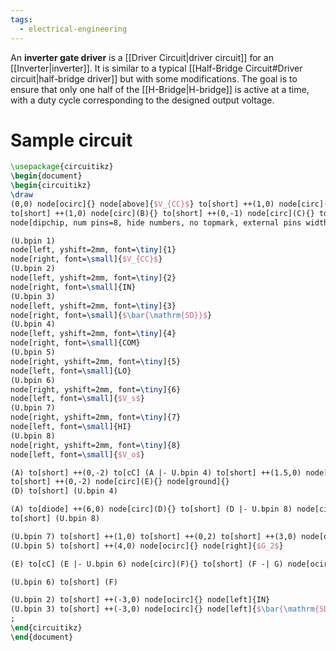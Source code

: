 ```yaml
---
tags:
  - electrical-engineering
---
```

An **inverter gate driver** is a [[Driver Circuit|driver circuit]] for an [[Inverter|inverter]]. It is similar to a typical [[Half-Bridge Circuit#Driver circuit|half-bridge driver]] but with some modifications. The goal is to ensure that only one half of the [[H-Bridge|H-bridge]] is active at a time, with a duty cycle corresponding to the designed output voltage.
# Sample circuit
```tikz
\usepackage{circuitikz}
\begin{document}
\begin{circuitikz}
\draw
(0,0) node[ocirc]{} node[above]{$V_{CC}$} to[short] ++(1,0) node[circ](A){}
to[short] ++(1,0) node[circ](B){} to[short] ++(0,-1) node[circ](C){} to[short] ++(1,0)
node[dipchip, num pins=8, hide numbers, no topmark, external pins width=0.25, anchor=bpin 1](U){}

(U.bpin 1) 
node[left, yshift=2mm, font=\tiny]{1}
node[right, font=\small]{$V_{CC}$}
(U.bpin 2) 
node[left, yshift=2mm, font=\tiny]{2}
node[right, font=\small]{IN}
(U.bpin 3) 
node[left, yshift=2mm, font=\tiny]{3}
node[right, font=\small]{$\bar{\mathrm{SD}}$}
(U.bpin 4) 
node[left, yshift=2mm, font=\tiny]{4}
node[right, font=\small]{COM}
(U.bpin 5) 
node[right, yshift=2mm, font=\tiny]{5}
node[left, font=\small]{LO}
(U.bpin 6) 
node[right, yshift=2mm, font=\tiny]{6}
node[left, font=\small]{$V_s$}
(U.bpin 7) 
node[right, yshift=2mm, font=\tiny]{7}
node[left, font=\small]{HI}
(U.bpin 8) 
node[right, yshift=2mm, font=\tiny]{8}
node[left, font=\small]{$V_o$}

(A) to[short] ++(0,-2) to[cC] (A |- U.bpin 4) to[short] ++(1.5,0) node[circ](D){}
to[short] ++(0,-2) node[circ](E){} node[ground]{}
(D) to[short] (U.bpin 4)

(A) to[diode] ++(6,0) node[circ](D){} to[short] (D |- U.bpin 8) node[circ](E){}
to[short] (U.bpin 8)

(U.bpin 7) to[short] ++(1,0) to[short] ++(0,2) to[short] ++(3,0) node[ocirc](G){} node[right]{$G_1$}
(U.bpin 5) to[short] ++(4,0) node[ocirc]{} node[right]{$G_2$}

(E) to[cC] (E |- U.bpin 6) node[circ](F){} to[short] (F -| G) node[ocirc]{} node[right]{M}

(U.bpin 6) to[short] (F)

(U.bpin 2) to[short] ++(-3,0) node[ocirc]{} node[left]{IN}
(U.bpin 3) to[short] ++(-3,0) node[ocirc]{} node[left]{$\bar{\mathrm{SD}}$}
;
\end{circuitikz}
\end{document}
```
